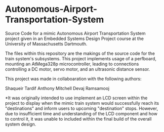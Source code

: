# Autonomous-Airport-Transportation-System
Source Code for a mimic Autonomous Airport Transportation System project given in an Embedded Systems Design Project course at the University of Massachusetts Dartmouth.


The files within this repository are the makings of the source code for the train system's subsystems. This project implements usage of a perfboard, mounting an AtMega328p microcontroller, leading to connections controlling a DC motor, servo motor, and an ultrasonic distance sensor.

This project was made in collaboaration with the following authors:

Shaqueir Tardif
Anthony Mitchell
Devaj Ramsamooj

*It was originally intended to use implement an LCD screen within the project to display when the mimic train system would successfully reach its "destinations" and inform users to upcoming "destination" stops. However, due to insufficient time and understanding of the LCD component and how to control it, it was unable to included within the final build of the overall system design.
